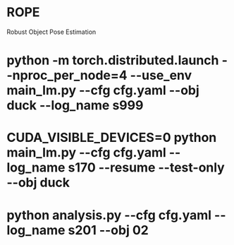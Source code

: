 # ROPE
Robust Object Pose Estimation 

# python -m torch.distributed.launch --nproc_per_node=4 --use_env main_lm.py --cfg cfg.yaml --obj duck --log_name s999
# CUDA_VISIBLE_DEVICES=0 python main_lm.py --cfg cfg.yaml --log_name s170 --resume --test-only --obj duck
# python analysis.py --cfg cfg.yaml --log_name s201 --obj 02

